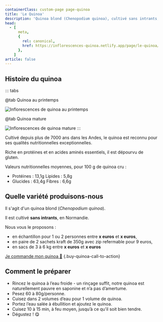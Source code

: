 ```yaml
---
containerClass: custom-page page-quinoa
title: 'Le Quinoa'
description: 'Quinoa blond (Chenopodium quinoa), cultivé sans intrants, en Normandie. Disponibles en sachets de 350g en kraft à zip refermable ou sacs de 3 à 6 kg.'
head:
  - [
      meta,
      {
        rel: canonical,
        href: https://inflorescences-quinoa.netlify.app/page/le-quinoa/,
      },
    ]
article: false
---
```


## Histoire du quinoa

::: tabs

@tab Quinoa au printemps

![Inflorescences de quinoa au printemps](/images/inflorescence-de-quinoa-au-printemps.jpg)

@tab Quinoa mature

![Inflorescences de quinoa mature](/images/inflorescences-de-quinoa-a-maturite.jpg)
:::

Cultivé depuis plus de 7000 ans dans les Andes, le quinoa est reconnu pour ses qualités nutritionnelles exceptionnelles.

Riche en protéines et en acides aminés essentiels, il est dépourvu de gluten.

Valeurs nutritionnelles moyennes, pour 100 g de quinoa cru :

- Protéines : 13,1g Lipides : 5,8g
- Glucides : 63,4g Fibres : 6,6g

## Quelle variété produisons-nous

Il s'agit d'un quinoa blond (_Chenopodium quinoa_).

Il est cultivé **sans intrants**, en Normandie.

Nous vous le proposons :

- en échantillon pour 1 ou 2 personnes entre **x euros** et **x euros**,
- en paire de 2 sachets kraft de 350g avec zip refermable pour 9 euros,
- en sacs de 3 à 6 kg entre **x euros** et **x euros**

[Je commande mon quinoa 🍚](../commande-de-quinoa/README.md) {.buy-quinoa-call-to-action}

<!-- ![Sachet kraft Inflorescence](/images/sachet-kraft-inflorescence.jpg) {.product-image-50vw} -->
<!-- ![Une poignée de quinoa dans une main](/images/poignee-de-quinoa-dans-une-main-2.jpg) -->

## Comment le préparer

- Rincez le quinoa à l’eau froide - un rinçage suffit, notre quinoa est naturellement pauvre en saponine et n’a pas d’amertume.
- Pesez 60 à 80g/personne.
- Cuisez dans 2 volumes d’eau pour 1 volume de quinoa.
- Portez l’eau salée à ébullition et ajoutez le quinoa.
- Cuisez 10 à 15 min, à feu moyen, jusqu’à ce qu’il soit bien tendre.
- Dégustez ! 😋
